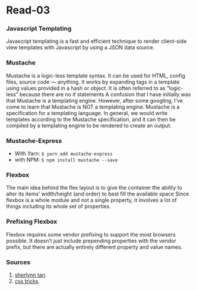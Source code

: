# Read-03

### Javascript Templating
Javascript templating is a fast and efficient technique to render client-side view templates with Javascript by using a JSON data source.
### Mustache
Mustache is a logic-less template syntax. It can be used for HTML, config files, source code — anything. It works by expanding tags in a template using values provided in a hash or object.
It is often referred to as “logic-less” because there are no if statements
A confusion that I have initially was that Mustache is a templating engine. However, after some googling, I’ve come to learn that Mustache is NOT a templating engine. Mustache is a specification for a templating language. In general, we would write templates according to the Mustache specification, and it can then be compiled by a templating engine to be rendered to create an output.
### Mustache-Express
* With Yarn: `$ yarn add mustache-express`
* with NPM: `$ npm install mustache --save`

### Flexbox
The main idea behind the flex layout is to give the container the ability to alter its items’ width/height (and order) to best fill the available space
Since flexbox is a whole module and not a single property, it involves a lot of things including its whole set of properties.
### Prefixing Flexbox
Flexbox requires some vendor prefixing to support the most browsers possible. It doesn’t just include prepending properties with the vendor prefix, but there are actually entirely different property and value names.
### Sources
1. [sherlynn tan](https://1sherlynn.medium.com/javascript-templating-language-and-engine-mustache-js-with-node-and-express-f4c2530e73b2).
1. [css tricks](https://css-tricks.com/snippets/css/a-guide-to-flexbox/).
